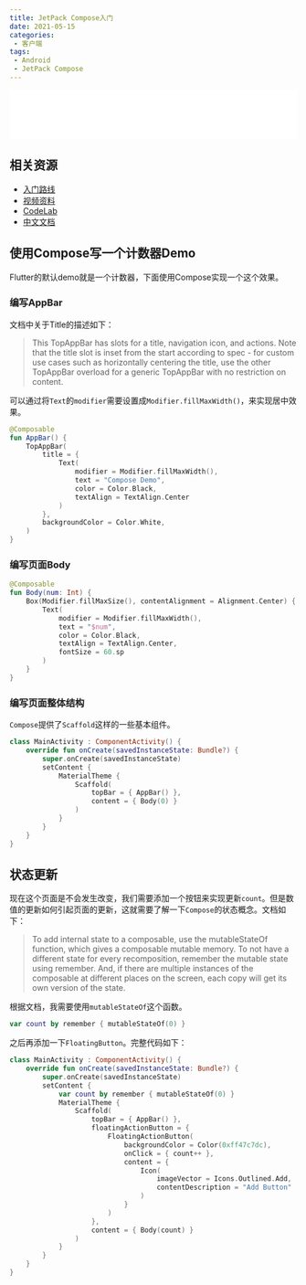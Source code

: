 ```yaml
---
title: JetPack Compose入门
date: 2021-05-15
categories:
 - 客户端
tags:
 - Android
 - JetPack Compose
---
```


<iframe frameborder="no" border="0" marginwidth="0" marginheight="0" width="100%" height=86 src="//music.163.com/outchain/player?type=2&id=1357774614&auto=0&height=66"></iframe>

## 相关资源

- [入门路线](https://developer.android.google.cn/courses/pathways/compose)
- [视频资料](https://list.youku.com/albumlist/show/id_59672719)
- [CodeLab](https://developersummit.googlecnapps.cn/)
- [中文文档](https://docs.compose.net.cn/)

## 使用Compose写一个计数器Demo

Flutter的默认demo就是一个计数器，下面使用Compose实现一个这个效果。

### 编写AppBar

文档中关于Title的描述如下：
>This TopAppBar has slots for a title, navigation icon, and actions. Note that the title slot is inset from the start according to spec - for custom use cases such as horizontally centering the title, use the other TopAppBar overload for a generic TopAppBar with no restriction on content.

可以通过将`Text`的`modifier`需要设置成`Modifier.fillMaxWidth()`，来实现居中效果。

```kotlin
@Composable
fun AppBar() {
    TopAppBar(
        title = {
            Text(
                modifier = Modifier.fillMaxWidth(),
                text = "Compose Demo",
                color = Color.Black,
                textAlign = TextAlign.Center
            )
        },
        backgroundColor = Color.White,
    )
}
```

### 编写页面Body

```kotlin
@Composable
fun Body(num: Int) {
    Box(Modifier.fillMaxSize(), contentAlignment = Alignment.Center) {
        Text(
            modifier = Modifier.fillMaxWidth(),
            text = "$num",
            color = Color.Black,
            textAlign = TextAlign.Center,
            fontSize = 60.sp
        )
    }
}
```

### 编写页面整体结构

`Compose`提供了`Scaffold`这样的一些基本组件。

```kotlin
class MainActivity : ComponentActivity() {
    override fun onCreate(savedInstanceState: Bundle?) {
        super.onCreate(savedInstanceState)
        setContent {
            MaterialTheme {
                Scaffold(
                    topBar = { AppBar() },
                    content = { Body(0) }
                )
            }
        }
    }
}
```

## 状态更新

现在这个页面是不会发生改变，我们需要添加一个按钮来实现更新`count`。但是数值的更新如何引起页面的更新，这就需要了解一下`Compose`的状态概念。文档如下：

>To add internal state to a composable, use the mutableStateOf function, which gives a composable mutable memory. To not have a different state for every recomposition, remember the mutable state using remember. And, if there are multiple instances of the composable at different places on the screen, each copy will get its own version of the state.

根据文档，我需要使用`mutableStateOf`这个函数。

```kotlin
var count by remember { mutableStateOf(0) }
```

之后再添加一下`FloatingButton`。完整代码如下：

```kotlin
class MainActivity : ComponentActivity() {
    override fun onCreate(savedInstanceState: Bundle?) {
        super.onCreate(savedInstanceState)
        setContent {
            var count by remember { mutableStateOf(0) }
            MaterialTheme {
                Scaffold(
                    topBar = { AppBar() },
                    floatingActionButton = {
                        FloatingActionButton(
                            backgroundColor = Color(0xff47c7dc),
                            onClick = { count++ },
                            content = {
                                Icon(
                                    imageVector = Icons.Outlined.Add,
                                    contentDescription = "Add Button"
                                )
                            }
                        )
                    },
                    content = { Body(count) }
                )
            }
        }
    }
}
```
